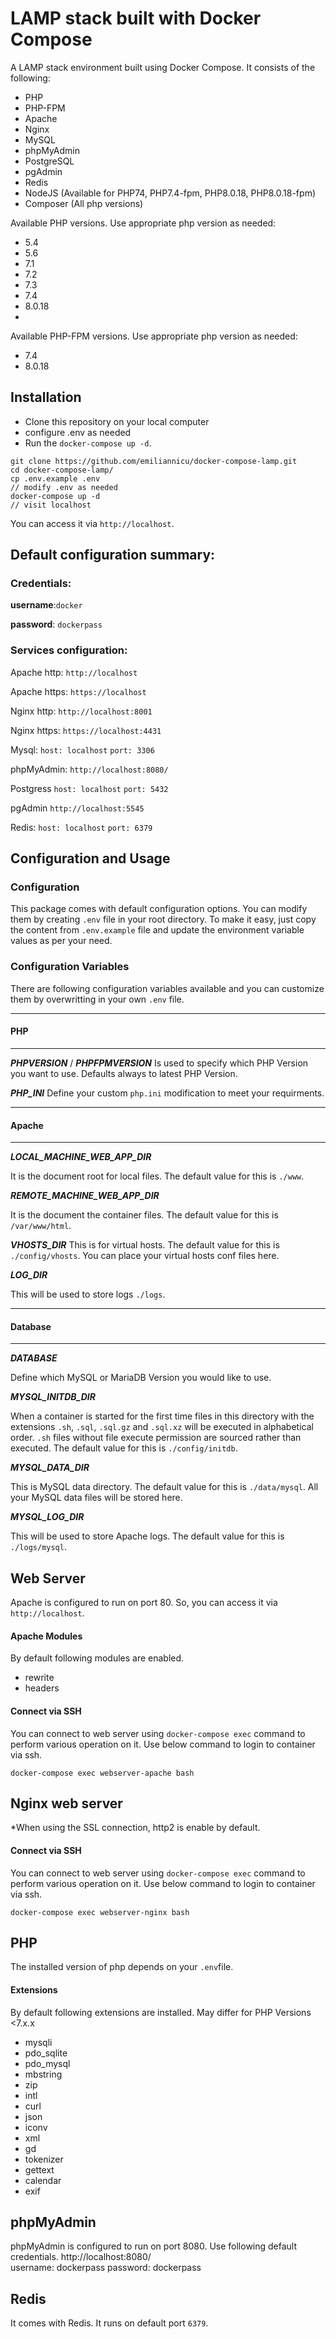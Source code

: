 #  LAMP stack built with Docker Compose


A LAMP stack environment built using Docker Compose. It consists of the following:

* PHP
* PHP-FPM
* Apache
* Nginx
* MySQL
* phpMyAdmin
* PostgreSQL
* pgAdmin
* Redis
* NodeJS (Available for PHP74, PHP7.4-fpm, PHP8.0.18, PHP8.0.18-fpm)
* Composer (All php versions)

Available PHP versions. Use appropriate php version as needed:

* 5.4
* 5.6
* 7.1
* 7.2
* 7.3
* 7.4
* 8.0.18
* 

Available PHP-FPM versions. Use appropriate php version as needed:

* 7.4
* 8.0.18
 
##  Installation
 
* Clone this repository on your local computer
* configure .env as needed 
* Run the `docker-compose up -d`.

```shell
git clone https://github.com/emiliannicu/docker-compose-lamp.git
cd docker-compose-lamp/
cp .env.example .env
// modify .env as needed
docker-compose up -d
// visit localhost
```

You can access it via `http://localhost`.

## Default configuration summary:

### Credentials:

**username**:``docker``

**password**: ``dockerpass``

### Services configuration:

Apache http:
``http://localhost``

Apache https:
``https://localhost``

Nginx http:
``http://localhost:8001``

Nginx https:
``https://localhost:4431``

Mysql:
``host: localhost``
``port: 3306``

phpMyAdmin:
``http://localhost:8080/``

Postgress
``host: localhost``
``port: 5432``

pgAdmin
``http://localhost:5545``

Redis:
``host: localhost``
``port: 6379``



##  Configuration and Usage


### Configuration
This package comes with default configuration options. You can modify them by creating `.env` file in your root directory.
To make it easy, just copy the content from `.env.example` file and update the environment variable values as per your need.

### Configuration Variables
There are following configuration variables available and you can customize them by overwritting in your own `.env` file.

---
#### PHP
---
_**PHPVERSION**_ / _**PHPFPMVERSION**_
Is used to specify which PHP Version you want to use. Defaults always to latest PHP Version. 

_**PHP_INI**_
Define your custom `php.ini` modification to meet your requirments. 

---
#### Apache 
---

_**LOCAL_MACHINE_WEB_APP_DIR**_

It is the document root for local files. The default value for this is `./www`. 

_**REMOTE_MACHINE_WEB_APP_DIR**_

It is the document the container files. The default value for this is `/var/www/html`.

_**VHOSTS_DIR**_
This is for virtual hosts. The default value for this is `./config/vhosts`. You can place your virtual hosts conf files here.

_**LOG_DIR**_

This will be used to store logs `./logs`.

---
#### Database
---

_**DATABASE**_

Define which MySQL or MariaDB Version you would like to use. 

_**MYSQL_INITDB_DIR**_

When a container is started for the first time files in this directory with the extensions `.sh`, `.sql`, `.sql.gz` and
`.sql.xz` will be executed in alphabetical order. `.sh` files without file execute permission are sourced rather than executed.
The default value for this is `./config/initdb`.

_**MYSQL_DATA_DIR**_

This is MySQL data directory. The default value for this is `./data/mysql`. All your MySQL data files will be stored here.

_**MYSQL_LOG_DIR**_

This will be used to store Apache logs. The default value for this is `./logs/mysql`.

## Web Server

Apache is configured to run on port 80. So, you can access it via `http://localhost`.

#### Apache Modules

By default following modules are enabled.

* rewrite
* headers


#### Connect via SSH

You can connect to web server using `docker-compose exec` command to perform various operation on it. Use below command to login to container via ssh.

```shell
docker-compose exec webserver-apache bash
```

## Nginx web server

*When using the SSL connection, http2 is enable by default.

#### Connect via SSH

You can connect to web server using `docker-compose exec` command to perform various operation on it. Use below command to login to container via ssh.

```shell
docker-compose exec webserver-nginx bash
```


## PHP

The installed version of php depends on your `.env`file.

#### Extensions

By default following extensions are installed. 
May differ for PHP Versions <7.x.x

* mysqli
* pdo_sqlite
* pdo_mysql
* mbstring
* zip
* intl
* curl
* json
* iconv
* xml
* gd
* tokenizer 
* gettext 
* calendar 
* exif

## phpMyAdmin

phpMyAdmin is configured to run on port 8080. Use following default credentials.
http://localhost:8080/  
username: dockerpass 
password: dockerpass

## Redis

It comes with Redis. It runs on default port `6379`.

